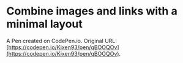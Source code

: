 # Combine images and links with a minimal layout

A Pen created on CodePen.io. Original URL: [https://codepen.io/Kixen93/pen/qBOOQOv](https://codepen.io/Kixen93/pen/qBOOQOv).


